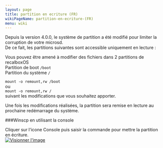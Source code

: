 ```yaml
---
layout: page
title: partition en ecriture (FR)
wikiPageName: partition-en-ecriture-(FR)
menu: wiki
---
```


Depuis la version 4.0.0, le système de partition a été modifié pour limiter la corruption de votre microsd.   
De ce fait, les partitions suivantes sont accessible uniquement en lecture :    


Vous pouvez être amené à modifier des fichiers dans 2 partitions de recalboxOS   
Partition de boot  `/boot`    
Partition du système  `/  `  

`mount -o remount,rw /boot`   
ou   
`mount -o remount,rw /`   
suivant les modifications que vous souhaitez apporter.  
   
Une fois les modifications réalisées, la partition sera remise en lecture au prochaine redémarrage du système.   


###Winscp en utilisant la console

Cliquer sur l'icone Console puis saisir la commande pour mettre la partition en écriture.   
<a href="http://www.zimagez.com/zimage/winscp01.php" target="_blank" title="Visionner l'image"><img src="http://www.zimagez.com/miniature/winscp01.png" alt="Visionner l'image" /></a>   
   



